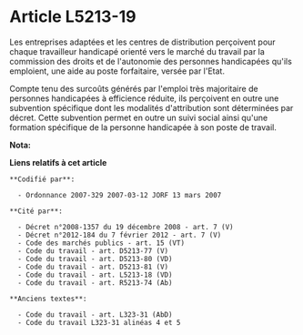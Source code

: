 # Article L5213-19

Les entreprises adaptées et les centres de distribution perçoivent pour chaque travailleur handicapé orienté vers le marché
du travail par la commission des droits et de l'autonomie des personnes handicapées qu'ils emploient, une aide au poste
forfaitaire, versée par l'Etat.

Compte tenu des surcoûts générés par l'emploi très majoritaire de personnes handicapées à efficience réduite, ils perçoivent
en outre une subvention spécifique dont les modalités d'attribution sont déterminées par décret. Cette subvention permet en
outre un suivi social ainsi qu'une formation spécifique de la personne handicapée à son poste de travail.

**Nota:**



**Liens relatifs à cet article**

	**Codifié par**:

	  - Ordonnance 2007-329 2007-03-12 JORF 13 mars 2007

	**Cité par**:

	  - Décret n°2008-1357 du 19 décembre 2008 - art. 7 (V)
	  - Décret n°2012-184 du 7 février 2012 - art. 7 (V)
	  - Code des marchés publics - art. 15 (VT)
	  - Code du travail - art. D5213-77 (V)
	  - Code du travail - art. D5213-80 (VD)
	  - Code du travail - art. D5213-81 (V)
	  - Code du travail - art. L5213-18 (VD)
	  - Code du travail - art. R5213-74 (Ab)

	**Anciens textes**:

	  - Code du travail - art. L323-31 (AbD)
	  - Code du travail L323-31 alinéas 4 et 5
